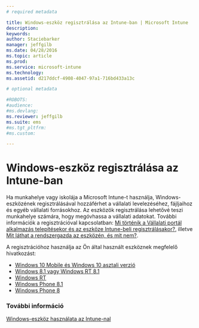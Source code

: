 ```yaml
---
# required metadata

title: Windows-eszköz regisztrálása az Intune-ban | Microsoft Intune
description:
keywords:
author: Staciebarker
manager: jeffgilb
ms.date: 04/28/2016
ms.topic: article
ms.prod:
ms.service: microsoft-intune
ms.technology:
ms.assetid: d217ddcf-4908-4047-97a1-716bd433a13c

# optional metadata

#ROBOTS:
#audience:
#ms.devlang:
ms.reviewer: jeffgilb
ms.suite: ems
#ms.tgt_pltfrm:
#ms.custom:

---
```



# Windows-eszköz regisztrálása az Intune-ban

Ha munkahelye vagy iskolája a Microsoft Intune-t használja, Windows-eszközének regisztrálásával hozzáférhet a vállalati levelezéséhez, fájljaihoz és egyéb vállalati forrásokhoz. Az eszközök regisztrálása lehetővé teszi munkahelye számára, hogy megóvhassa a vállalati adatokat. További információk a regisztrációval kapcsolatban: [Mi történik a Vállalati portál alkalmazás telepítésekor és az eszköze Intune-beli regisztrálásakor?](what-happens-if-you-install-the-company-portal-app-and-enroll-your-device-in-intune-windows.md), illetve [Mit láthat a rendszergazda az eszközén, és mit nem?](what-can-your-it-administrator-see-when-you-enroll-your-device-in-intune-windows.md).

A regisztrációhoz használja az Ön által használt eszköznek megfelelő hivatkozást:

- [Windows 10 Mobile és Windows 10 asztali verzió](enroll-your-w10-phone-or-w10-pc-windows.md)</br>
- [Windows 8.1 vagy Windows RT 8.1](enroll-your-w81-or-rt81-windows.md)</br>
- [Windows RT](enroll-your-rt-windows.md)</br>
- [Windows Phone 8.1](enroll-your-wp81-windows.md)</br>
- [Windows Phone 8](enroll-your-wp8-windows.md)


### További információ
[Windows-eszköz használata az Intune-nal](using-your-windows-device-with-intune.md)



<!--HONumber=May16_HO1-->


